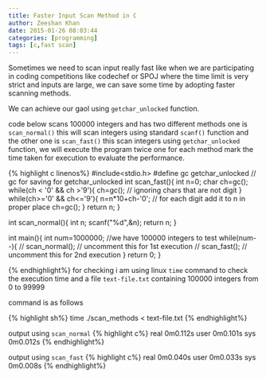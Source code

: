 ```yaml
---
title: Faster Input Scan Method in C
author: Zeeshan Khan
date: 2015-01-26 08:03:44
categories: [programming]
tags: [c,fast scan]
---
```


Sometimes we need to scan input really fast like when we are participating in coding competitions like codechef or SPOJ where the time limit is very strict and inputs are large, we can save some time by adopting faster scanning methods.

We can achieve our gaol using `getchar_unlocked` function.

code below scans 100000 integers and has two different methods one is `scan_normal()` this will scan integers using standard `scanf()` function and the other
 one is `scan_fast()` this scan integers using `getchar_unlocked` function, we will execute the program twice one for each 
 method mark the time taken for execution to evaluate the performance.
  
{% highlight c linenos%}
#include<stdio.h>
#define gc getchar_unlocked // gc for saving for getchar_unlocked
int scan_fast(){
	int n=0;
	char ch=gc();
	while(ch < '0' && ch >'9'){
		ch=gc(); // ignoring chars that are not digit
	}
	while(ch>='0' && ch<='9'){
		n=n*10+ch-'0'; // for each digit add it to n in proper place
		ch=gc();
	}
	return n; 
}

int scan_normal(){
	int n;
	scanf("%d",&n);
	return n;
}

int main(){
	int num=1000000; //we have 100000 integers to test
	while(num--){
	//	scan_normal(); // uncomment this for 1st execution
	//	scan_fast(); // uncomment this for 2nd execution
	}
	return 0;
}

{% endhighlight%}
for checking i am using linux `time` command to check the execution time and a file `text-file.txt` containing 100000 integers from 0 to 99999

command is as follows

{% highlight sh%}
time ./scan_methods < text-file.txt
{% endhighlight%} 

output using `scan_normal`
{% highlight c%}
real	0m0.112s
user	0m0.101s
sys	0m0.012s
{% endhighlight%} 

output using `scan_fast`
{% highlight c%}
real	0m0.040s
user	0m0.033s
sys	0m0.008s
{% endhighlight%} 
